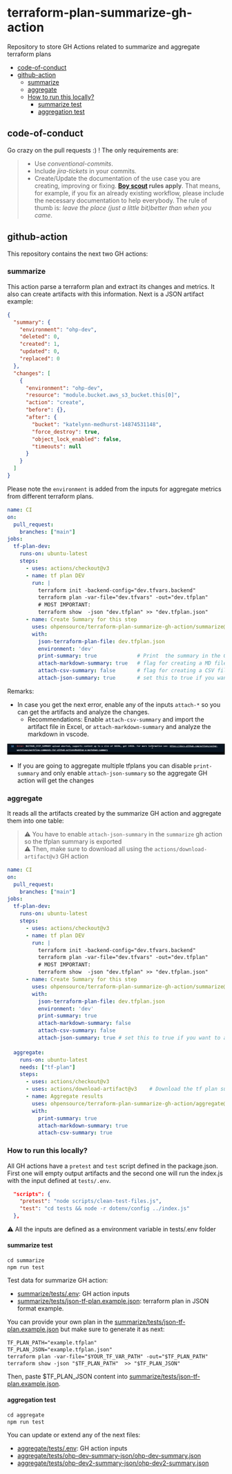 # terraform-plan-summarize-gh-action <!-- omit from toc -->
Repository to store GH Actions related to summarize and aggregate terraform plans

- [code-of-conduct](#code-of-conduct)
- [github-action](#github-action)
  - [summarize](#summarize)
  - [aggregate](#aggregate)
  - [How to run this locally?](#how-to-run-this-locally)
    - [summarize test](#summarize-test)
    - [aggregation test](#aggregation-test)


## code-of-conduct

Go crazy on the pull requests :) ! The only requirements are:

> - Use _conventional-commits_.
> - Include _jira-tickets_ in your commits.
> - Create/Update the documentation of the use case you are creating, improving or fixing. **[Boy scout](https://biratkirat.medium.com/step-8-the-boy-scout-rule-robert-c-martin-uncle-bob-9ac839778385) rules apply**. That means, for example, if you fix an already existing workflow, please include the necessary documentation to help everybody. The rule of thumb is: _leave the place (just a little bit)better than when you came_.

## github-action

This repository contains the next two GH actions:

### summarize

This action parse a terraform plan and extract its changes and metrics. It also can create artifacts with this information. Next is a JSON artifact example:

```json
{
  "summary": {
    "environment": "ohp-dev",
    "deleted": 0,
    "created": 1,
    "updated": 0,
    "replaced": 0
  },
  "changes": [
    {
      "environment": "ohp-dev",
      "resource": "module.bucket.aws_s3_bucket.this[0]",
      "action": "create",
      "before": {},
      "after": {
        "bucket": "katelynn-medhurst-14874531148",
        "force_destroy": true,
        "object_lock_enabled": false,
        "timeouts": null
      }
    }
  ]
}
```

Please note the `environment` is added from the inputs for aggregate metrics from different terraform plans.

```yaml
name: CI
on:
  pull_request:
    branches: ["main"]
jobs:
  tf-plan-dev:
    runs-on: ubuntu-latest
    steps:
      - uses: actions/checkout@v3
      - name: tf plan DEV
        run: |
          terraform init -backend-config="dev.tfvars.backend" 
          terraform plan -var-file="dev.tfvars" -out="dev.tfplan"
          # MOST IMPORTANT:
          terraform show  -json "dev.tfplan" >> "dev.tfplan.json"
      - name: Create Summary for this step
        uses: ohpensource/terraform-plan-summarize-gh-action/summarize@v0.1.0.0 # update to last version
        with:
          json-terraform-plan-file: dev.tfplan.json
          environment: 'dev'
          print-summary: true             # Print  the summary in the GH workflow
          attach-markdown-summary: true   # flag for creating a MD file with the resources changed
          attach-csv-summary: false       # flag for creating a CSV file with the resources changed
          attach-json-summary: true       # set this to true if you want to aggregate them using the `aggregate` described next

```

Remarks:
* In case you get the next error, enable any of the inputs `attach-*`  so you can get the artifacts and analyze the changes. 
  * Recommendations: Enable `attach-csv-summary` and import the artifact file in Excel, or `attach-markdown-summary` and analyze the markdown in vscode.

![](docs/imgs/error-gh-step-summary-too-big.png)

* If you are going to aggregate multiple tfplans you can disable `print-summary` and only enable `attach-json-summary` so the aggregate GH action will get the changes

### aggregate

It reads all the artifacts created by the summarize GH action and aggregate them into one table:

> ⚠️ You have to enable `attach-json-summary` in the `summarize` gh action so the tfplan summary is exported  
> ⚠️ Then, make sure to download all using the `actions/download-artifact@v3` GH action


```yaml
name: CI
on:
  pull_request:
    branches: ["main"]
jobs:
  tf-plan-dev:
    runs-on: ubuntu-latest
    steps:
      - uses: actions/checkout@v3
      - name: tf plan DEV
        run: |
          terraform init -backend-config="dev.tfvars.backend" 
          terraform plan -var-file="dev.tfvars" -out="dev.tfplan"
          # MOST IMPORTANT:
          terraform show  -json "dev.tfplan" >> "dev.tfplan.json"
      - name: Create Summary for this step
        uses: ohpensource/terraform-plan-summarize-gh-action/summarize@v0.1.0.0 # TODO: update to last version
        with:
          json-terraform-plan-file: dev.tfplan.json
          environment: 'dev'
          print-summary: true
          attach-markdown-summary: false
          attach-csv-summary: false
          attach-json-summary: true # set this to true if you want to aggregate them

  aggregate:
    runs-on: ubuntu-latest
    needs: ["tf-plan"]
    steps:
      - uses: actions/checkout@v3
      - uses: actions/download-artifact@v3    # Download the tf plan summaries
      - name: Aggregate results
        uses: ohpensource/terraform-plan-summarize-gh-action/aggregate@v0.1.0.0 # TODO: update to last version
        with:
          print-summary: true
          attach-markdown-summary: true
          attach-csv-summary: true
```

### How to run this locally?

All GH actions have a `pretest` and `test` script defined in the package.json. First one will empty output artifacts and the second one will run the index.js with the input defined at `tests/.env`.

```json
  "scripts": {
    "pretest": "node scripts/clean-test-files.js",
    "test": "cd tests && node -r dotenv/config ../index.js"
  },
```

⚠️ All the inputs are defined as a environment variable in tests/.env folder

#### summarize test

```shell
cd summarize
npm run test
```

Test data for summarize GH action:
  * [summarize/tests/.env](summarize/tests/.env): GH action inputs
  * [summarize/tests/json-tf-plan.example.json](summarize/tests/json-tf-plan.example.json): terraform plan in JSON format example.

You can provide your own plan in the [summarize/tests/json-tf-plan.example.json](summarize/tests/json-tf-plan.example.json) but make sure to generate it as next:

```shell
TF_PLAN_PATH="example.tfplan"
TF_PLAN_JSON="example.tfplan.json"
terraform plan -var-file="$YOUR_TF_VAR_PATH" -out="$TF_PLAN_PATH" 
terraform show -json "$TF_PLAN_PATH"  >> "$TF_PLAN_JSON"
```

Then, paste $TF_PLAN_JSON content into [summarize/tests/json-tf-plan.example.json](summarize/tests/json-tf-plan.example.json).

#### aggregation test

```shell
cd aggregate
npm run test
```

You can update or extend any of the next files:
  * [aggregate/tests/.env](aggregate/tests/.env): GH action inputs
  * [aggregate/tests/ohp-dev-summary-json/ohp-dev-summary.json](aggregate/tests/ohp-dev-summary-json/ohp-dev-summary.json)
  * [aggregate/tests/ohp-dev2-summary-json/ohp-dev2-summary.json](aggregate/tests/ohp-dev2-summary-json/ohp-dev2-summary.json)

